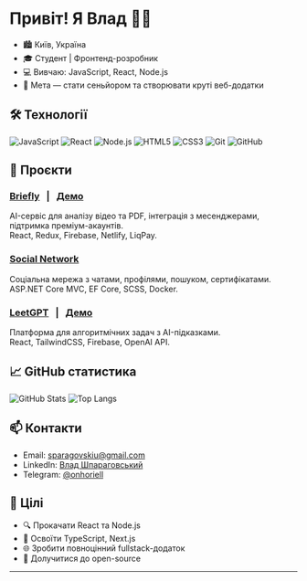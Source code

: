 # Привіт! Я Влад 👨‍💻

- 🏙️ Київ, Україна  
- 🎓 Студент | Фронтенд-розробник  
- 💻 Вивчаю: JavaScript, React, Node.js  
- 🚀 Мета — стати сеньйором та створювати круті веб-додатки

## 🛠️ Технології

![JavaScript](https://img.shields.io/badge/-JavaScript-F7DF1E?logo=javascript&logoColor=black)
![React](https://img.shields.io/badge/-React-61DAFB?logo=react&logoColor=black)
![Node.js](https://img.shields.io/badge/-Node.js-339933?logo=node.js&logoColor=white)
![HTML5](https://img.shields.io/badge/-HTML5-E34F26?logo=html5&logoColor=white)
![CSS3](https://img.shields.io/badge/-CSS3-1572B6?logo=css3&logoColor=white)
![Git](https://img.shields.io/badge/-Git-F05032?logo=git&logoColor=white)
![GitHub](https://img.shields.io/badge/-GitHub-181717?logo=github&logoColor=white)

## 🚩 Проєкти

### [Briefly](https://github.com/Bhuuba/k5) &nbsp; | &nbsp; [Демо](https://briefly-company.netlify.app)
AI-сервіс для аналізу відео та PDF, інтеграція з месенджерами, підтримка преміум-акаунтів.  
React, Redux, Firebase, Netlify, LiqPay.

### [Social Network](https://github.com/Bhuuba/social%20network)
Соціальна мережа з чатами, профілями, пошуком, сертифікатами.  
ASP.NET Core MVC, EF Core, SCSS, Docker.

### [LeetGPT](https://github.com/Bhuuba/leetgpt) &nbsp; | &nbsp; [Демо](https://leetgpt.netlify.app/)
Платформа для алгоритмічних задач з AI-підказками.  
React, TailwindCSS, Firebase, OpenAI API.

## 📈 GitHub статистика

![GitHub Stats](https://github-readme-stats.vercel.app/api?username=Bhuuba&show_icons=true&theme=radical)
![Top Langs](https://github-readme-stats.vercel.app/api/top-langs/?username=Bhuuba&layout=compact&theme=radical)

## 📫 Контакти

- Email: sparagovskiu@gmail.com  
- LinkedIn: [Влад Шпараговський](https://www.linkedin.com/in/%D0%B2%D0%BB%D0%B0%D0%B4-%D1%88%D0%BF%D0%B0%D1%80%D0%B0%D0%B3%D0%BE%D0%B2%D1%81%D1%8C%D0%BA%D0%B8%D0%B9-3b6035257/)  
- Telegram: [@onhoriell](https://t.me/onhoriell)  

## 🎯 Цілі

- 🔍 Прокачати React та Node.js  
- 🧪 Освоїти TypeScript, Next.js  
- 🌐 Зробити повноцінний fullstack-додаток  
- 🤝 Долучитися до open-source

---

